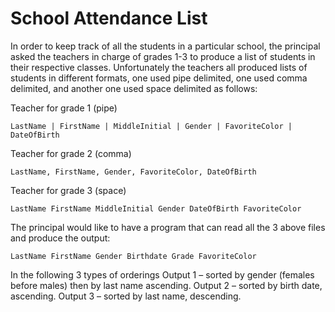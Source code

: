 School Attendance List
======================

In order to keep track of all the students in a particular school, the principal asked the teachers in charge of grades 1-3 to produce a list of students in their respective classes. Unfortunately the teachers all produced lists of students in different formats, one used pipe delimited, one used comma delimited, and another one used space delimited as follows:

Teacher for grade 1 (pipe)

`LastName | FirstName | MiddleInitial | Gender | FavoriteColor | DateOfBirth`

Teacher for grade 2 (comma)

`LastName, FirstName, Gender, FavoriteColor, DateOfBirth`

Teacher for grade 3 (space)

`LastName FirstName MiddleInitial Gender DateOfBirth FavoriteColor`

The principal would like to have a program that can read all the 3 above files and produce the output:

`LastName FirstName Gender Birthdate Grade FavoriteColor`

In the following 3 types of orderings
Output 1 – sorted by gender (females before males) then by last name ascending.
Output 2 – sorted by birth date, ascending.
Output 3 – sorted by last name, descending.
